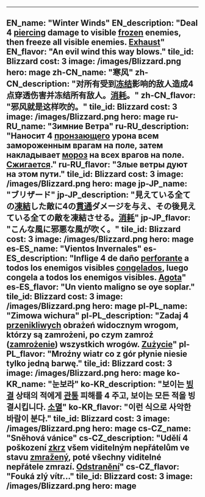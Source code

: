 ---

EN_name: "Winter Winds"
EN_description: "Deal 4 <u>piercing</u> damage to visible <u>frozen</u> enemies, then freeze all visible enemies. <u>Exhaust</u>"
EN_flavor: "An evil wind this way blows."
tile_id: Blizzard
cost: 3
image: /images/Blizzard.png
hero: mage
zh-CN_name: "寒风"
zh-CN_description: "对所有受到<u>冻结</u>影响的敌人造成4点穿透伤害并冻结所有敌人。<u>消耗</u>。"
zh-CN_flavor: "邪风就是这样吹的。"
tile_id: Blizzard
cost: 3
image: /images/Blizzard.png
hero: mage
ru-RU_name: "Зимние Ветра"
ru-RU_description: "Наносит 4 <u>пронзающего</u> урона всем замороженным врагам на поле, затем накладывает <u>мороз</u> на всех врагов на поле. <u>Сжигается</u>."
ru-RU_flavor: "Злые ветры дуют на этом пути."
tile_id: Blizzard
cost: 3
image: /images/Blizzard.png
hero: mage
jp-JP_name: "ブリザード"
jp-JP_description: "見えている全ての<u>凍結</u>した敵に4の<u>貫通</u>ダメージを与え、その後見えている全ての敵を凍結させる。<u>消耗</u>"
jp-JP_flavor: "こんな風に邪悪な風が吹く。"
tile_id: Blizzard
cost: 3
image: /images/Blizzard.png
hero: mage
es-ES_name: "Vientos Invernales"
es-ES_description: "Inflige 4 de daño <u>perforante</u> a todos los enemigos visibles <u>congelados</u>, luego congela a todos los enemigos visibles. <u>Agota</u>"
es-ES_flavor: "Un viento maligno se oye soplar."
tile_id: Blizzard
cost: 3
image: /images/Blizzard.png
hero: mage
pl-PL_name: "Zimowa wichura"
pl-PL_description: "Zadaj 4 <u>przenikliwych</u> obrażeń widocznym wrogom, którzy są zamrożeni, po czym zamroź (<u>zamrożenie</u>) wszystkich wrogów. <u>Zużycie</u>"
pl-PL_flavor: "Mroźny wiatr co z gór płynie niesie tylko jedną barwę."
tile_id: Blizzard
cost: 3
image: /images/Blizzard.png
hero: mage
ko-KR_name: "눈보라"
ko-KR_description: "보이는 <u>빙결</u> 상태의 적에게 <u>관통</u> 피해를 4 주고, 보이는 모든 적을 빙결시킵니다.  <u>소멸</u>"
ko-KR_flavor: "이런 식으로 사악한 바람이 분다."
tile_id: Blizzard
cost: 3
image: /images/Blizzard.png
hero: mage
cs-CZ_name: "Sněhová vánice"
cs-CZ_description: "Udělí 4 poškození <u>zkrz</u> všem viditelným nepřátelům ve stavu <u>zmražený</u>, poté všechny viditelné nepřátele zmrazí. <u>Odstranění</u>"
cs-CZ_flavor: "Fouká zlý vítr..."
tile_id: Blizzard
cost: 3
image: /images/Blizzard.png
hero: mage
---